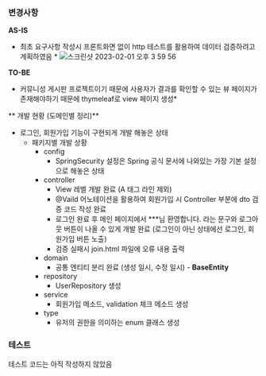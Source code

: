 ### 변경사항
**AS-IS**

* 최초 요구사항 작성시 프론트화면 없이 http 테스트를 활용하여 데이터 검증하려고 계획하였음 * 
![스크린샷 2023-02-01 오후 3 59 56](https://user-images.githubusercontent.com/13554850/215973529-d43f63e7-3c4c-4d3d-8426-37d6e32f3f15.png)

**TO-BE**

* 커뮤니성 게시판 프로젝트이기 때문에 사용자가 결과를 확인할 수 있는 뷰 페이지가 존재해야하기 때문에 thymeleaf로 view 페이지 생성*

** 개발 현황 (도메인별 정리)**
* 로그인, 회원가입 기능이 구현되게 개발 해놓은 상태
  - 패키지별 개발 상황
      * config
          * SpringSecurity 설정은 Spring 공식 문서에 나와있는 가장 기본 설정으로 해놓은 상태
      * controller
          * View 레벨 개발 완료 (A 태그 라인 제외)
          * @Vaild 어노테이션을 활용하여 회원가입 시 Controller 부분에 dto 검증 코드 작성 완료
          * 로그인 완료 후 메인 페이지에서 ***님 환영합니다. 라는 문구와 로그아웃 버튼이 나올 수 있게 개발 완료 (로그인이 아닌 상태에선 로그인, 회원가입 버튼 노출)
          * 검증 실패시 join.html 파일에 오류 내용 출력
      * domain
          * 공통 엔티티 분리 완료 (생성 일시, 수정 일시) - **BaseEntity**
      * repository
          * UserRepository 생성
      * service
          * 회원가입 메소드, validation 체크 메소드 생성
      * type
          * 유저의 권한을 의미하는 enum 클래스 생성

### 테스트
테스트 코드는 아직 작성하지 않았음
